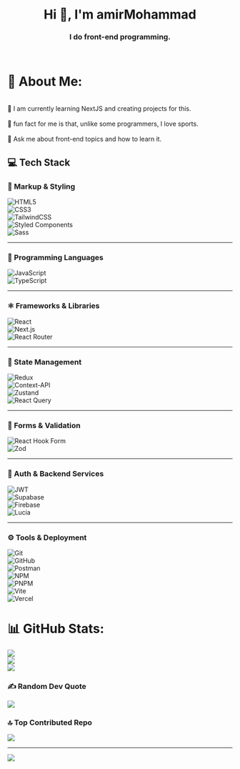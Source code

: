 <h1 align="center">Hi 👋, I'm amirMohammad</h1>
<h3 align="center">I do front-end programming.</h3>
<br>

# 💫 About Me:
<br>🌱 I am currently learning NextJS and creating projects for this.<br><br>🔮 fun fact for me is that, unlike some programmers, I love sports.<br><br>💬 Ask me about front-end topics and how to learn it.


## 💻 Tech Stack

### 🧱 Markup & Styling
![HTML5](https://img.shields.io/badge/html5-%23E34F26.svg?style=for-the-badge&logo=html5&logoColor=white)  
![CSS3](https://img.shields.io/badge/css3-%231572B6.svg?style=for-the-badge&logo=css3&logoColor=white)  
![TailwindCSS](https://img.shields.io/badge/tailwindcss-%2338B2AC.svg?style=for-the-badge&logo=tailwind-css&logoColor=white)  
![Styled Components](https://img.shields.io/badge/styled--components-DB7093?style=for-the-badge&logo=styled-components&logoColor=white)  
![Sass](https://img.shields.io/badge/Sass-%23CC6699.svg?style=for-the-badge&logo=sass&logoColor=white)

---

### 🧠 Programming Languages
![JavaScript](https://img.shields.io/badge/javascript-%23323330.svg?style=for-the-badge&logo=javascript&logoColor=%23F7DF1E)  
![TypeScript](https://img.shields.io/badge/typescript-%23007ACC.svg?style=for-the-badge&logo=typescript&logoColor=white)

---

### ⚛️ Frameworks & Libraries
![React](https://img.shields.io/badge/react-%2320232a.svg?style=for-the-badge&logo=react&logoColor=%2361DAFB)  
![Next.js](https://img.shields.io/badge/Next.js-%23000000.svg?style=for-the-badge&logo=next.js&logoColor=white)  
![React Router](https://img.shields.io/badge/React_Router-CA4245?style=for-the-badge&logo=react-router&logoColor=white)

---

### 🧩 State Management
![Redux](https://img.shields.io/badge/redux-%23593d88.svg?style=for-the-badge&logo=redux&logoColor=white)  
![Context-API](https://img.shields.io/badge/Context--Api-000000?style=for-the-badge&logo=react)  
![Zustand](https://img.shields.io/badge/zustand-%2320232a.svg?style=for-the-badge&color=454641)  
![React Query](https://img.shields.io/badge/-React%20Query-FF4154?style=for-the-badge&logo=react%20query&logoColor=white)

---

### 🧪 Forms & Validation
![React Hook Form](https://img.shields.io/badge/React%20Hook%20Form-%23EC5990.svg?style=for-the-badge&logo=reacthookform&logoColor=white)  
![Zod](https://img.shields.io/badge/zod-%2320232a.svg?style=for-the-badge&color=305385)

---

### 🔐 Auth & Backend Services
![JWT](https://img.shields.io/badge/JWT-000000?style=for-the-badge&logo=jsonwebtokens&logoColor=white)  
![Supabase](https://img.shields.io/badge/Supabase-3ECF8E?style=for-the-badge&logo=supabase&logoColor=white)  
![Firebase](https://img.shields.io/badge/firebase-%23039BE5.svg?style=for-the-badge&logo=firebase)  
![Lucia](https://img.shields.io/badge/Lucia-%23FF3C00.svg?style=for-the-badge&logo=none)

---

### ⚙️ Tools & Deployment
![Git](https://img.shields.io/badge/git-%23F05033.svg?style=for-the-badge&logo=git&logoColor=white)  
![GitHub](https://img.shields.io/badge/github-%23121011.svg?style=for-the-badge&logo=github&logoColor=white)  
![Postman](https://img.shields.io/badge/Postman-FF6C37?style=for-the-badge&logo=postman&logoColor=white)  
![NPM](https://img.shields.io/badge/NPM-%23CB3837.svg?style=for-the-badge&logo=npm&logoColor=white)  
![PNPM](https://img.shields.io/badge/pnpm-%234a4a4a.svg?style=for-the-badge&logo=pnpm&logoColor=f69220)  
![Vite](https://img.shields.io/badge/vite-%23646CFF.svg?style=for-the-badge&logo=vite&logoColor=white)  
![Vercel](https://img.shields.io/badge/vercel-%23000000.svg?style=for-the-badge&logo=vercel&logoColor=white)

# 📊 GitHub Stats:
![](https://github-readme-stats.vercel.app/api?username=Amir-mohammad-ahmady-1234&theme=yeblu&hide_border=false&include_all_commits=false&count_private=false)<br/>
![](https://github-readme-streak-stats.herokuapp.com/?user=Amir-mohammad-ahmady-1234&theme=yeblu&hide_border=false)<br/>
![](https://github-readme-stats.vercel.app/api/top-langs/?username=Amir-mohammad-ahmady-1234&theme=yeblu&hide_border=false&include_all_commits=false&count_private=false&layout=compact)

### ✍️ Random Dev Quote
![](https://quotes-github-readme.vercel.app/api?type=horizontal&theme=radical)

### 🔝 Top Contributed Repo
![](https://github-contributor-stats.vercel.app/api?username=Amir-mohammad-ahmady-1234&limit=5&theme=dark&combine_all_yearly_contributions=true)

---
[![](https://visitcount.itsvg.in/api?id=Amir-mohammad-ahmady-1234&icon=6&color=0)](https://visitcount.itsvg.in)

<!-- Proudly created with GPRM ( https://gprm.itsvg.in ) -->
